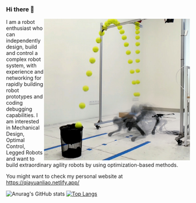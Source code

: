 ### Hi there 👋

<img align="right" alt="BBQ" src="assets/bbq.jpg" width="400" />

I am a robot enthusiast who can independently design, build and control a complex robot system, with experience and networking for rapidly building robot prototypes and coding debugging capabilities. I am interested in  Mechanical Design, Optimal Control, Legged Robots and want to build extraordinary agility robots by using optimization-based methods.

You might want to check my personal website at https://qiayuanliao.netlify.app/

![Anurag's GitHub stats](https://github-readme-stats.vercel.app/api?username=qiayuanliao&show_icons=true&count_private=true&hide_rank=true&include_all_commits=true)
[![Top Langs](https://github-readme-stats.vercel.app/api/top-langs/?username=qiayuanliao&hide=c,objective-c,perl&layout=compact)](https://github.com/anuraghazra/github-readme-stats)
